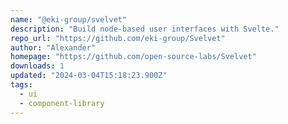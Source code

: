```yaml
---
name: "@eki-group/svelvet"
description: "Build node-based user interfaces with Svelte."
repo_url: "https://github.com/eki-group/Svelvet"
author: "Alexander"
homepage: "https://github.com/open-source-labs/Svelvet"
downloads: 1
updated: "2024-03-04T15:18:23.900Z"
tags: 
  - ui
  - component-library
---
```

